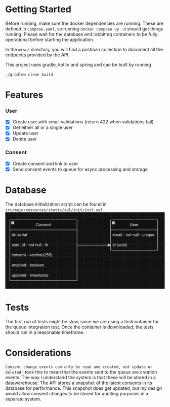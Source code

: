 # Getting Started
Before running, make sure the docker dependencies are running. These are defined in `compose.yaml`, so running `docker compose up -d` should get things running.
Please wait for the database and rabbitmq containers to be fully operational before starting the application.

In the `misc/` directory, you will find a postman collection to document all the endpoints provided by the API.

This project uses gradle, kotlin and spring and can be built by running
```bash
./gradlew clean build
```

# Features
### User
- [x] Create user with email validations (return 422 when validations fail)
- [x] Get either all or a single user
- [x] Update user
- [x] Delete user

### Consent
- [x] Create consent and link to user
- [x] Send consent events to queue for async processing and storage

# Database
The database initialization script can be found in `src/main/resources/static/sql/init/init.sql`
![vw-db.png](misc/vw-db.png)

# Tests
The first run of tests might be slow, since we are using a testcontainer for the queue integration test. Once the container is downloaded, the tests should run in a reasonable timeframe.

# Considerations
`Consent change events can only be read and created, not update or deleted` I took this to mean that the events sent to the queue are creation events. The way I understand the system is that these will be stored in a datawarehouse. The API stores a snapshot of the latest consents in its database for performance. This snapshot does get updated, but my design would allow consent changes to be stored for auditing purposes in a separate system.

